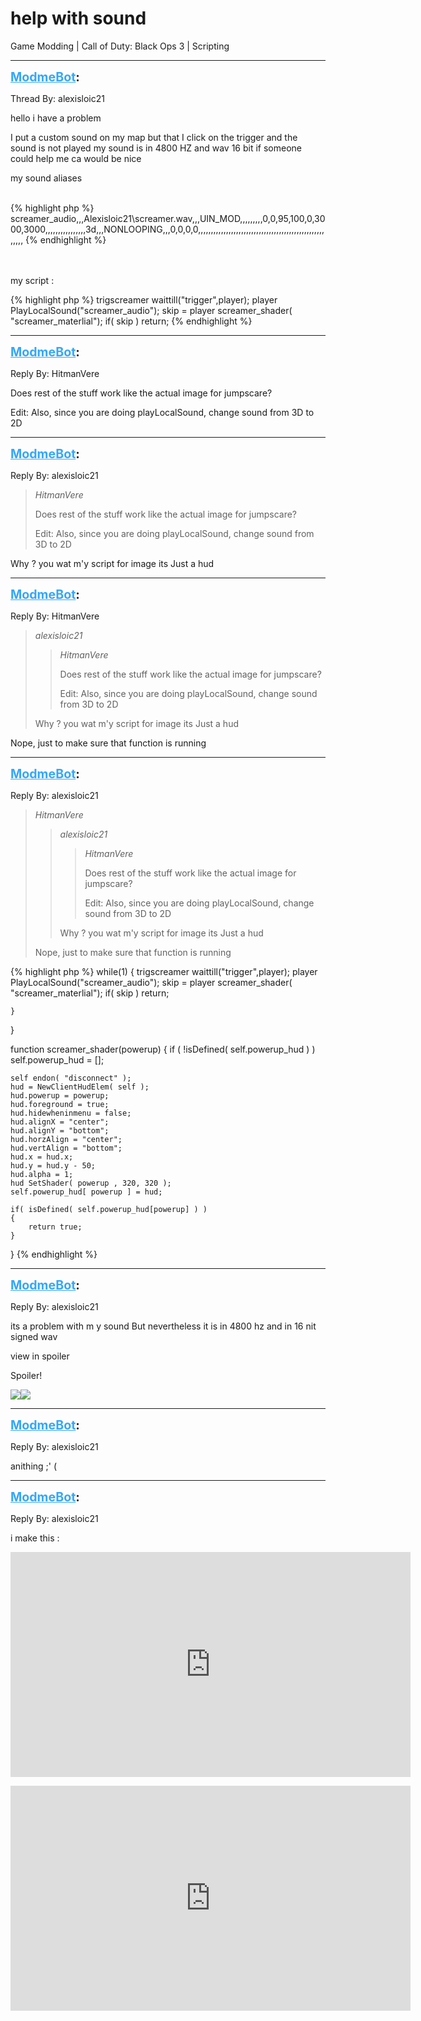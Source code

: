 # help with sound
Game Modding | Call of Duty: Black Ops 3 | Scripting

---
<strong style="font-size: 1.4em;"><span style="text-decoration: underline;text-decoration-color: #34a7f9;"><span style="color:#34a7f9;">ModmeBot</span></span>:</strong>

<p>Thread By: alexisloic21<br /><p style="text-align:left;">hello i have a problem </p><p style="text-align:left;">I put a custom sound on my map but that I click on the trigger and the sound is not played my sound is in 4800 HZ and wav 16 bit if someone could help me ca would be nice <p style="text-align:left;"></p><p style="text-align:left;"></p><p style="text-align:left;"></p>my sound aliases<br /><br /><p style="text-align:left;"></p>{% highlight php %}
screamer_audio,,,Alexisloic21\screamer.wav,,,UIN_MOD,,,,,,,,,0,0,95,100,0,3000,3000,,,,,,,,,,,,,,,,3d,,,NONLOOPING,,,0,0,0,0,,,,,,,,,,,,,,,,,,,,,,,,,,,,,,,,,,,,,,,,,,,,,,,,,,,,,,,
{% endhighlight %}
<br /><br /><br /><p style="text-align:left;"></p><p style="text-align:left;"></p><p style="text-align:left;">my script :</p>{% highlight php %}
trigscreamer waittill("trigger",player);
	player PlayLocalSound("screamer_audio");
	skip = player screamer_shader( "screamer_materlial");
	if( skip )
		return;
{% endhighlight %}
<br /></p></p>

---
<strong style="font-size: 1.4em;"><span style="text-decoration: underline;text-decoration-color: #34a7f9;"><span style="color:#34a7f9;">ModmeBot</span></span>:</strong>

<p>Reply By: HitmanVere<br /><p style="text-align:left;">Does rest of the stuff work like the actual image for jumpscare?</p><p style="text-align:left;"></p><p style="text-align:left;">Edit: Also, since you are doing playLocalSound, change sound from 3D to 2D</p></p>

---
<strong style="font-size: 1.4em;"><span style="text-decoration: underline;text-decoration-color: #34a7f9;"><span style="color:#34a7f9;">ModmeBot</span></span>:</strong>

<p>Reply By: alexisloic21<br /><blockquote><em>HitmanVere</em><p style="text-align:left;">Does rest of the stuff work like the actual image for jumpscare?</p><p style="text-align:left;"></p><p style="text-align:left;">Edit: Also, since you are doing playLocalSound, change sound from 3D to 2D</p></blockquote><p style="text-align:left;">Why  ? you wat m&#39;y script for image its Just a hud </p></p>

---
<strong style="font-size: 1.4em;"><span style="text-decoration: underline;text-decoration-color: #34a7f9;"><span style="color:#34a7f9;">ModmeBot</span></span>:</strong>

<p>Reply By: HitmanVere<br /><blockquote><em>alexisloic21</em><blockquote><em>HitmanVere</em><p style="text-align:left;">Does rest of the stuff work like the actual image for jumpscare?</p><p style="text-align:left;"></p><p style="text-align:left;">Edit: Also, since you are doing playLocalSound, change sound from 3D to 2D</p></blockquote><p style="text-align:left;">Why  ? you wat m&#39;y script for image its Just a hud </p></blockquote><p style="text-align:left;">Nope, just to make sure that function is running</p></p>

---
<strong style="font-size: 1.4em;"><span style="text-decoration: underline;text-decoration-color: #34a7f9;"><span style="color:#34a7f9;">ModmeBot</span></span>:</strong>

<p>Reply By: alexisloic21<br /><blockquote><em>HitmanVere</em><blockquote><em>alexisloic21</em><blockquote><em>HitmanVere</em><p style="text-align:left;">Does rest of the stuff work like the actual image for jumpscare?</p><p style="text-align:left;"></p><p style="text-align:left;">Edit: Also, since you are doing playLocalSound, change sound from 3D to 2D</p></blockquote><p style="text-align:left;">Why  ? you wat m&#39;y script for image its Just a hud </p></blockquote><p style="text-align:left;">Nope, just to make sure that function is running</p></blockquote><p style="text-align:left;"></p>{% highlight php %}
while(1)
	{
	trigscreamer waittill("trigger",player);
	player PlayLocalSound("screamer_audio");
	skip = player screamer_shader( "screamer_materlial");
	if( skip )
		return;


	}
}

function screamer_shader(powerup)
{
	if ( !isDefined( self.powerup_hud ) )
		self.powerup_hud = [];

	self endon( "disconnect" );
	hud = NewClientHudElem( self );
	hud.powerup = powerup;
	hud.foreground = true;
	hud.hidewheninmenu = false;
	hud.alignX = "center";
	hud.alignY = "bottom";
	hud.horzAlign = "center";
	hud.vertAlign = "bottom";
	hud.x = hud.x;
	hud.y = hud.y - 50;
	hud.alpha = 1;
	hud SetShader( powerup , 320, 320 );
	self.powerup_hud[ powerup ] = hud;

	if( isDefined( self.powerup_hud[powerup] ) )
	{
		return true;
	}
	
}
{% endhighlight %}
</p>

---
<strong style="font-size: 1.4em;"><span style="text-decoration: underline;text-decoration-color: #34a7f9;"><span style="color:#34a7f9;">ModmeBot</span></span>:</strong>

<p>Reply By: alexisloic21<br /><p style="text-align:left;">its a problem with m y sound  But nevertheless it is in 4800 hz and in 16 nit signed wav</p><p style="text-align:left;"></p><p style="text-align:left;"></p><p style="text-align:left;"></p><p style="text-align:left;">view in spoiler </p>Spoiler!
<p style="text-align:left;"><img style="max-width: 500px;" src="https://image.noelshack.com/fichiers/2017/05/1486138738-screamersoun.png"><img style="max-width: 500px;" src="https://image.noelshack.com/fichiers/2017/05/1486138745-screamersound.png"></p><p style="text-align:left;"></p>
<p style="text-align:left;"></p><p style="text-align:left;"></p><p style="text-align:left;"></p></p>

---
<strong style="font-size: 1.4em;"><span style="text-decoration: underline;text-decoration-color: #34a7f9;"><span style="color:#34a7f9;">ModmeBot</span></span>:</strong>

<p>Reply By: alexisloic21<br /><p style="text-align:left;">anithing ;&#39; ( </p></p>

---
<strong style="font-size: 1.4em;"><span style="text-decoration: underline;text-decoration-color: #34a7f9;"><span style="color:#34a7f9;">ModmeBot</span></span>:</strong>

<p>Reply By: alexisloic21<br /><p style="text-align:left;">i make this :</p><p style="text-align:left;"></p><p style="text-align:left;"><iframe type="text/html" width="640" height="360" src="https://www.youtube.com/embed/cXWpbQGJem4" frameborder="0"></iframe></p><p style="text-align:left;"></p><p style="text-align:left;"><iframe type="text/html" width="640" height="360" src="https://www.youtube.com/embed/fKw52xXNUho" frameborder="0"></iframe></p></p>
